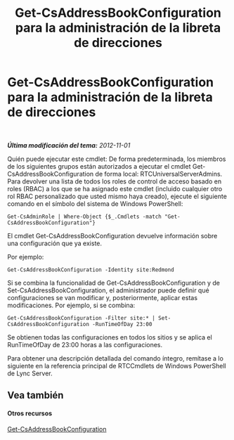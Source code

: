 ﻿---
title: Get-CsAddressBookConfiguration para la administración de la libreta de direcciones
TOCTitle: Get-CsAddressBookConfiguration para la administración de la libreta de direcciones
ms:assetid: bd62f916-caf3-4e10-ada4-631bbb331ef1
ms:mtpsurl: https://technet.microsoft.com/es-es/library/Gg429721(v=OCS.15)
ms:contentKeyID: 48276502
ms.date: 01/07/2017
mtps_version: v=OCS.15
ms.translationtype: HT
---

# Get-CsAddressBookConfiguration para la administración de la libreta de direcciones

 

_**Última modificación del tema:** 2012-11-01_

Quién puede ejecutar este cmdlet: De forma predeterminada, los miembros de los siguientes grupos están autorizados a ejecutar el cmdlet Get-CsAddressBookConfiguration de forma local: RTCUniversalServerAdmins. Para devolver una lista de todos los roles de control de acceso basado en roles (RBAC) a los que se ha asignado este cmdlet (incluido cualquier otro rol RBAC personalizado que usted mismo haya creado), ejecute el siguiente comando en el símbolo del sistema de Windows PowerShell:

    Get-CsAdminRole | Where-Object {$_.Cmdlets -match "Get-CsAddressBookConfiguration"}

El cmdlet Get-CsAddressBookConfiguration devuelve información sobre una configuración que ya existe.

Por ejemplo:

    Get-CsAddressBookConfiguration -Identity site:Redmond

Si se combina la funcionalidad de Get-CsAddressBookConfiguration y de Set-CsAddressBookConfiguration, el administrador puede definir qué configuraciones se van modificar y, posteriormente, aplicar estas modificaciones. Por ejemplo, si se combina:

    Get-CsAddressBookConfiguration -Filter site:* | Set-CsAddressBookConfiguration -RunTimeOfDay 23:00

Se obtienen todas las configuraciones en todos los sitios y se aplica el RunTimeOfDay de 23:00 horas a las configuraciones.

Para obtener una descripción detallada del comando íntegro, remítase a lo siguiente en la referencia principal de RTCCmdlets de Windows PowerShell de Lync Server.

## Vea también

#### Otros recursos

[Get-CsAddressBookConfiguration](get-csaddressbookconfiguration.md)


